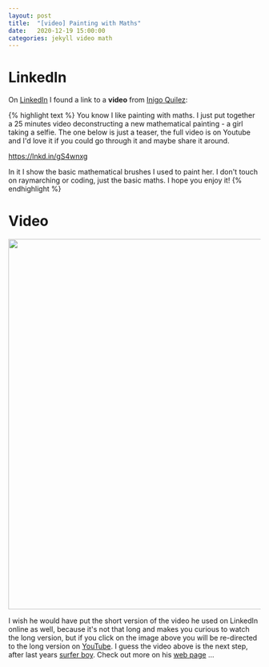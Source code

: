 ```yaml
---
layout: post
title:  "[video] Painting with Maths"
date:   2020-12-19 15:00:00
categories: jekyll video math
---
```


# LinkedIn

On [LinkedIn][linkedin] I found a link to a **video** from [Inigo
Quilez][iquilezles]:

{% highlight text %}
You know I like painting with maths. I just put together a 25 minutes
video deconstructing a new mathematical painting - a girl taking a
selfie. The one below is just a teaser, the full video is on Youtube
and I'd love it if you could go through it and maybe share it around.

https://lnkd.in/gS4wnxg

In it I show the basic mathematical brushes I used to paint her. I
don't touch on raymarching or coding, just the basic maths. I hope you
enjoy it!
{% endhighlight %}

# Video

<div id='8--5LwHRhjk' class="youtube"><a
href=https://youtu.be/8--5LwHRhjk'><img
src='/assets/painting_with_math.png' height="740"
class="img-thumbnail"/></a></div>

I wish he would have put the short version of the video he used on
LinkedIn online as well, because it's not that long and makes you
curious to watch the long version, but if you click on the image above
you will be re-directed to the long version on [YouTube][youtube]. I
guess the video above is the next step, after last years [surfer
boy][surfboy]. Check out more on his [web page][iquilezles] ...

[linkedin]:   https://www.linkedin.com/posts/inigo-quilez-8161a46_you-know-i-like-painting-with-maths-i-just-activity-6738379512859492352-8cRR
[iquilezles]: https://www.iquilezles.org
[youtube]:    https://youtu.be/8--5LwHRhjk
[surfboy]:    https://youtu.be/ya3FRzuozQ0
